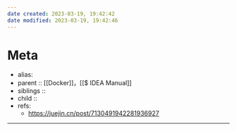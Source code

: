 ```yaml
---
date created: 2023-03-19, 19:42:42
date modified: 2023-03-19, 19:42:46
---
```


# Meta

- alias:
- parent :: [[Docker]]，[[$ IDEA Manual]]
- siblings ::
- child ::
- refs:
    - https://juejin.cn/post/7130491942281936927

---
